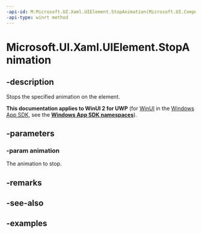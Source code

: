 ```yaml
---
-api-id: M:Microsoft.UI.Xaml.UIElement.StopAnimation(Microsoft.UI.Composition.ICompositionAnimationBase)
-api-type: winrt method
---
```


<!-- Method syntax.
public void UIElement.StopAnimation(ICompositionAnimationBase animation)
-->

# Microsoft.UI.Xaml.UIElement.StopAnimation

## -description
Stops the specified animation on the element.

**This documentation applies to WinUI 2 for UWP** (for [WinUI](/windows/apps/winui/winui3/) in the [Windows App SDK](/windows/apps/windows-app-sdk/), see the **[Windows App SDK namespaces](/windows/windows-app-sdk/api/winrt/)**).

## -parameters
### -param animation

The animation to stop.

## -remarks

## -see-also

## -examples

